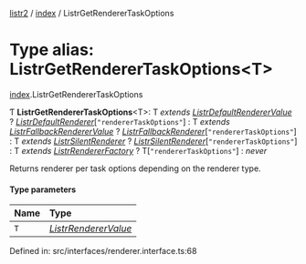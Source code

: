 [listr2](../README.md) / [index](../modules/index.md) / ListrGetRendererTaskOptions

# Type alias: ListrGetRendererTaskOptions<T\>

[index](../modules/index.md).ListrGetRendererTaskOptions

Ƭ **ListrGetRendererTaskOptions**<T\>: T *extends* [*ListrDefaultRendererValue*](index.listrdefaultrenderervalue.md) ? [*ListrDefaultRenderer*](index.listrdefaultrenderer.md)[``"rendererTaskOptions"``] : T *extends* [*ListrFallbackRendererValue*](index.listrfallbackrenderervalue.md) ? [*ListrFallbackRenderer*](index.listrfallbackrenderer.md)[``"rendererTaskOptions"``] : T *extends* [*ListrSilentRenderer*](index.listrsilentrenderer.md) ? [*ListrSilentRenderer*](index.listrsilentrenderer.md)[``"rendererTaskOptions"``] : T *extends* [*ListrRendererFactory*](index.listrrendererfactory.md) ? T[``"rendererTaskOptions"``] : *never*

Returns renderer per task options depending on the renderer type.

#### Type parameters

| Name | Type |
| :------ | :------ |
| `T` | [*ListrRendererValue*](index.listrrenderervalue.md) |

Defined in: src/interfaces/renderer.interface.ts:68
